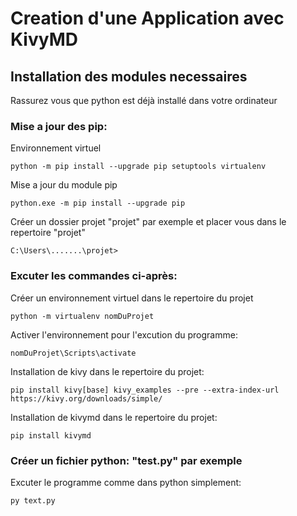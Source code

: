 
# Creation d'une Application avec KivyMD

## Installation des modules necessaires

Rassurez vous que python est déjà installé dans votre ordinateur

### Mise a jour des pip:

Environnement virtuel

    python -m pip install --upgrade pip setuptools virtualenv

Mise a jour du module pip

    python.exe -m pip install --upgrade pip

Créer un dossier projet "projet" par exemple et placer vous dans le repertoire "projet"

    C:\Users\.......\projet>

### Excuter les commandes ci-après:

Créer un environnement virtuel dans le repertoire du projet

    python -m virtualenv nomDuProjet

Activer l'environnement pour l'excution du programme:

    nomDuProjet\Scripts\activate

Installation de kivy dans le repertoire du projet:

    pip install kivy[base] kivy_examples --pre --extra-index-url https://kivy.org/downloads/simple/

Installation de kivymd dans le repertoire du projet:

    pip install kivymd

### Créer un fichier python: "test.py" par exemple

Excuter le programme comme dans python simplement:

    py text.py


